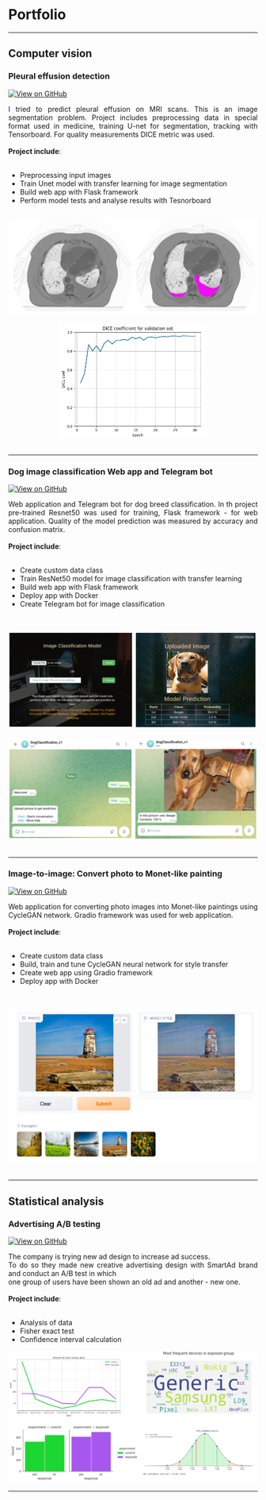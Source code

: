 # Portfolio

---

## Computer vision

### Pleural effusion detection

[![View on GitHub](https://img.shields.io/badge/GitHub-View_on_GitHub-blue?logo=GitHub)](https://github.com/LtvnSergey/Pleural-Effusion-Detection)

<div style="text-align: justify"> I tried to predict pleural effusion on MRI scans. 
This is an image segmentation problem. Project includes preprocessing data in special format used in medicine,  
training U-net for segmentation, tracking with Tensorboard. For quality measurements DICE metric was used.    
<br>
<br>
<b>Project include</b>: 
<br>
<br>
<ul class="b">
    <li>Preprocessing input images</li>
    <li>Train Unet model with transfer learning for image segmentation</li>
    <li>Build web app with  Flask framework</li>
    <li>Perform model tests and analyse results with Tesnorboard</li>
</ul>
</div>

<br>
<center><img src="images/pleural_1.png"/></center>

<br>
<center><img src="images/pleural_2.png" width="300"/></center>
<br>

---
### Dog image classification Web app and Telegram bot

[![View on GitHub](https://img.shields.io/badge/GitHub-View_on_GitHub-blue?logo=GitHub)](https://github.com/LtvnSergey/Dog-Image-Classification)
<div style="text-align: justify">  Web application and Telegram bot for dog breed classification. 
In th project pre-trained Resnet50 was used for training,  Flask framework - for web application.    
Quality of the model prediction was measured by accuracy and confusion matrix.
<br>
<br>
<b>Project include</b>: 
<br>
<br>
<ul class="b">
    <li>Create custom data class</li>
    <li>Train ResNet50 model for image classification with transfer learning</li>
    <li>Build web app with  Flask framework</li>
    <li>Deploy app with Docker</li>
    <li>Create Telegram bot for image classification</li>
</ul>
</div>

<br>
<br>
<center><img src="images/dog_1.png"/></center>
<br>
<center><img src="images/dog_2.png"/></center>
<br>

---

### Image-to-image: Convert photo to Monet-like painting

[![View on GitHub](https://img.shields.io/badge/GitHub-View_on_GitHub-blue?logo=GitHub)](https://github.com/LtvnSergey/CycleGAN-Photo-to-Monet)
<div style="text-align: justify">  Web application for converting photo images into Monet-like paintings using CycleGAN network.  
Gradio framework was used for web application.
<br>
<br>
<b>Project include</b>: 
<br>
<br>
<ul class="b">
    <li>Create custom data class</li>
    <li>Build, train and tune CycleGAN neural network for style transfer</li>
    <li>Create web app using Gradio framework</li>
    <li>Deploy app with Docker</li>
</ul>
</div>

<br>
<br>
<center><img src="images/cyclegan_1.png"/></center>
<br>

 ---


## Statistical analysis

### Advertising A/B testing

[![View on GitHub](https://img.shields.io/badge/GitHub-View_on_GitHub-blue?logo=GitHub)](https://github.com/LtvnSergey/Advertising-A-B-Testing)

<div style="text-align: justify">The company is trying new ad design to increase ad success. 
<br>To do so they made new creative advertising design with SmartAd brand and conduct an A/B test in which <br>one group of users have been shown an old ad and another - new one.
<br>
<br>
<b>Project include</b>: 
<br>
<br>
<ul class="b">
    <li>Analysis of data</li>
    <li>Fisher exact test</li>
    <li>Confidence interval calculation</li>
</ul>
</div>

<img src="images/a_b_test.png"/>


---

